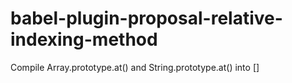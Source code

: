 # babel-plugin-proposal-relative-indexing-method
Compile Array.prototype.at() and String.prototype.at() into []
